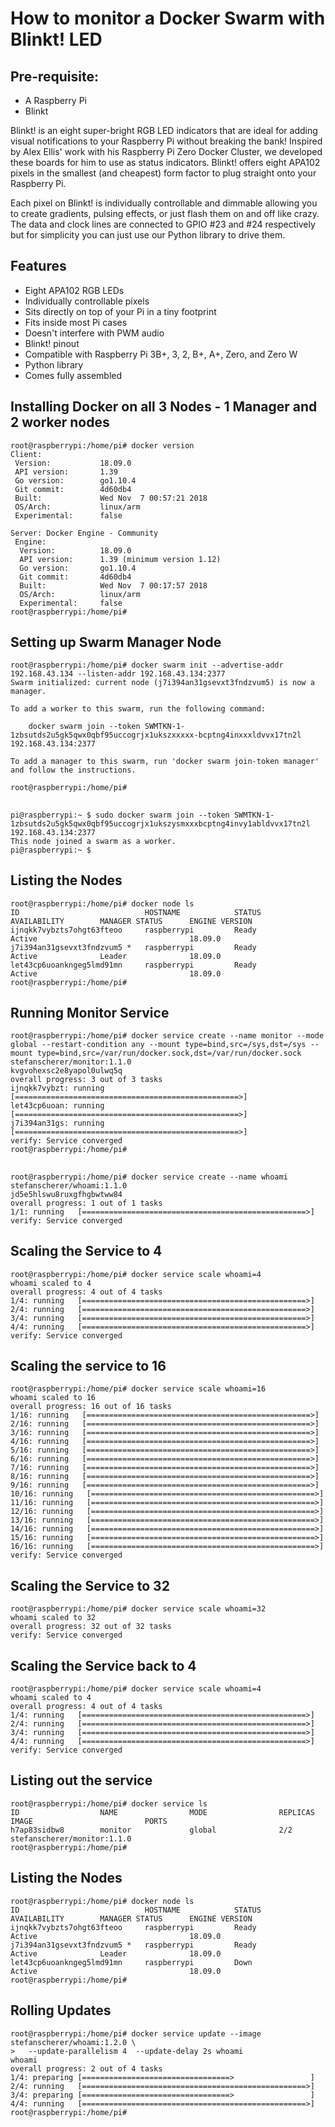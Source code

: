 # How to monitor a Docker Swarm with Blinkt! LED

## Pre-requisite:

- A Raspberry Pi
- Blinkt

Blinkt! is an eight super-bright RGB LED indicators that are ideal for adding visual notifications to your Raspberry Pi without breaking the bank!
Inspired by Alex Ellis' work with his Raspberry Pi Zero Docker Cluster, we developed these boards for him to use as status indicators. Blinkt! offers eight APA102 pixels in the smallest (and cheapest) form factor to plug straight onto your Raspberry Pi.

Each pixel on Blinkt! is individually controllable and dimmable allowing you to create gradients, pulsing effects, or just flash them on and off like crazy. The data and clock lines are connected to GPIO #23 and #24 respectively but for simplicity you can just use our Python library to drive them.

## Features

- Eight APA102 RGB LEDs
- Individually controllable pixels
- Sits directly on top of your Pi in a tiny footprint
- Fits inside most Pi cases
- Doesn't interfere with PWM audio
- Blinkt! pinout
- Compatible with Raspberry Pi 3B+, 3, 2, B+, A+, Zero, and Zero W
- Python library
- Comes fully assembled


## Installing Docker on all 3 Nodes - 1 Manager and 2 worker nodes

```
root@raspberrypi:/home/pi# docker version
Client:
 Version:           18.09.0
 API version:       1.39
 Go version:        go1.10.4
 Git commit:        4d60db4
 Built:             Wed Nov  7 00:57:21 2018
 OS/Arch:           linux/arm
 Experimental:      false

Server: Docker Engine - Community
 Engine:
  Version:          18.09.0
  API version:      1.39 (minimum version 1.12)
  Go version:       go1.10.4
  Git commit:       4d60db4
  Built:            Wed Nov  7 00:17:57 2018
  OS/Arch:          linux/arm
  Experimental:     false
root@raspberrypi:/home/pi# 
```

## Setting up Swarm Manager Node

```
root@raspberrypi:/home/pi# docker swarm init --advertise-addr 192.168.43.134 --listen-addr 192.168.43.134:2377
Swarm initialized: current node (j7i394an31gsevxt3fndzvum5) is now a manager.

To add a worker to this swarm, run the following command:

    docker swarm join --token SWMTKN-1-1zbsutds2u5gk5qwx0qbf95uccogrjx1ukszxxxxx-bcptng4inxxxldvvx17tn2l 192.168.43.134:2377

To add a manager to this swarm, run 'docker swarm join-token manager' and follow the instructions.

root@raspberrypi:/home/pi# 

```


## 

```
pi@raspberrypi:~ $ sudo docker swarm join --token SWMTKN-1-1zbsutds2u5gk5qwx0qbf95uccogrjx1ukszysmxxxbcptng4invy1abldvvx17tn2l 192.168.43.134:2377
This node joined a swarm as a worker.
pi@raspberrypi:~ $ 
```



## Listing the Nodes

```
root@raspberrypi:/home/pi# docker node ls
ID                            HOSTNAME            STATUS              AVAILABILITY        MANAGER STATUS      ENGINE VERSION
ijnqkk7vybzts7ohgt63fteoo     raspberrypi         Ready               Active                                  18.09.0
j7i394an31gsevxt3fndzvum5 *   raspberrypi         Ready               Active              Leader              18.09.0
let43cp6uoankngeg5lmd91mn     raspberrypi         Ready               Active                                  18.09.0
root@raspberrypi:/home/pi# 
```

## Running Monitor Service 

```
root@raspberrypi:/home/pi# docker service create --name monitor --mode global --restart-condition any --mount type=bind,src=/sys,dst=/sys --mount type=bind,src=/var/run/docker.sock,dst=/var/run/docker.sock stefanscherer/monitor:1.1.0
kvgvohexsc2e8yapol0ulwq5q
overall progress: 3 out of 3 tasks 
ijnqkk7vybzt: running   [==================================================>] 
let43cp6uoan: running   [==================================================>] 
j7i394an31gs: running   [==================================================>] 
verify: Service converged 
root@raspberrypi:/home/pi# 
```


## 

```
root@raspberrypi:/home/pi# docker service create --name whoami stefanscherer/whoami:1.1.0
jd5e5hlswu8ruxgfhgbwtww84
overall progress: 1 out of 1 tasks 
1/1: running   [==================================================>] 
verify: Service converged 
```

## Scaling the Service to 4

```
root@raspberrypi:/home/pi# docker service scale whoami=4
whoami scaled to 4
overall progress: 4 out of 4 tasks 
1/4: running   [==================================================>] 
2/4: running   [==================================================>] 
3/4: running   [==================================================>] 
4/4: running   [==================================================>] 
verify: Service converged 
```

## Scaling the service to 16

```
root@raspberrypi:/home/pi# docker service scale whoami=16
whoami scaled to 16
overall progress: 16 out of 16 tasks 
1/16: running   [==================================================>] 
2/16: running   [==================================================>] 
3/16: running   [==================================================>] 
4/16: running   [==================================================>] 
5/16: running   [==================================================>] 
6/16: running   [==================================================>] 
7/16: running   [==================================================>] 
8/16: running   [==================================================>] 
9/16: running   [==================================================>] 
10/16: running   [==================================================>] 
11/16: running   [==================================================>] 
12/16: running   [==================================================>] 
13/16: running   [==================================================>] 
14/16: running   [==================================================>] 
15/16: running   [==================================================>] 
16/16: running   [==================================================>] 
verify: Service converged 
```

## Scaling the Service to 32

```
root@raspberrypi:/home/pi# docker service scale whoami=32
whoami scaled to 32
overall progress: 32 out of 32 tasks 
verify: Service converged 
```

## Scaling the Service back to 4

```
root@raspberrypi:/home/pi# docker service scale whoami=4
whoami scaled to 4
overall progress: 4 out of 4 tasks 
1/4: running   [==================================================>] 
2/4: running   [==================================================>] 
3/4: running   [==================================================>] 
4/4: running   [==================================================>] 
verify: Service converged 
```



## Listing out the service

```
root@raspberrypi:/home/pi# docker service ls
ID                  NAME                MODE                REPLICAS            IMAGE                         PORTS
h7ap83sidbw8        monitor             global              2/2                 stefanscherer/monitor:1.1.0   
root@raspberrypi:/home/pi# 

```


## Listing the Nodes


```
root@raspberrypi:/home/pi# docker node ls
ID                            HOSTNAME            STATUS              AVAILABILITY        MANAGER STATUS      ENGINE VERSION
ijnqkk7vybzts7ohgt63fteoo     raspberrypi         Ready               Active                                  18.09.0
j7i394an31gsevxt3fndzvum5 *   raspberrypi         Ready               Active              Leader              18.09.0
let43cp6uoankngeg5lmd91mn     raspberrypi         Down                Active                                  18.09.0
root@raspberrypi:/home/pi# 
```

## Rolling Updates

```
root@raspberrypi:/home/pi# docker service update --image stefanscherer/whoami:1.2.0 \
>   --update-parallelism 4  --update-delay 2s whoami
whoami
overall progress: 2 out of 4 tasks 
1/4: preparing [=================================>                 ] 
2/4: running   [==================================================>] 
3/4: preparing [=================================>                 ] 
4/4: running   [==================================================>] 
root@raspberrypi:/home/pi# 
```
